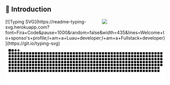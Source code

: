## 👋 Introduction
<img align='right' src='https://octodex.github.com/images/hula_loop_octodex03.gif' width='200'>
[![Typing SVG](https://readme-typing-svg.herokuapp.com?font=Fira+Code&pause=1000&random=false&width=435&lines=Welcome+to+sponso's+profile;I+am+a+Luau+developer;I+am+a+Fullstack+developer)](https://git.io/typing-svg)

<!--
**Sponsoparnordvpn/Sponsoparnordvpn** is a ✨ _special_ ✨ repository because its `README.md` (this file) appears on your GitHub profile.

Here are some ideas to get you started:

- 🔭 I’m currently working on ...
- 🌱 I’m currently learning ...
- 👯 I’m looking to collaborate on ...
- 🤔 I’m looking for help with ...
- 💬 Ask me about ...
- 📫 How to reach me: ...
- 😄 Pronouns: ...
- ⚡ Fun fact: ...
-->

<picture>
  <source media="(prefers-color-scheme: dark)" srcset="https://raw.githubusercontent.com/platane/platane/output/github-contribution-grid-snake-dark.svg">
  <source media="(prefers-color-scheme: light)" srcset="https://raw.githubusercontent.com/platane/platane/output/github-contribution-grid-snake.svg">
  <img alt="github contribution grid snake animation" src="https://raw.githubusercontent.com/platane/platane/output/github-contribution-grid-snake.svg">
</picture>
